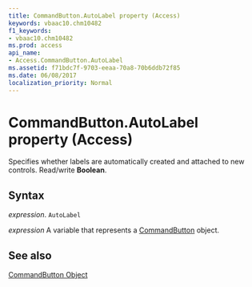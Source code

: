 ```yaml
---
title: CommandButton.AutoLabel property (Access)
keywords: vbaac10.chm10482
f1_keywords:
- vbaac10.chm10482
ms.prod: access
api_name:
- Access.CommandButton.AutoLabel
ms.assetid: f71bdc7f-9703-eeaa-70a8-70b6ddb72f85
ms.date: 06/08/2017
localization_priority: Normal
---
```



# CommandButton.AutoLabel property (Access)

Specifies whether labels are automatically created and attached to new controls. Read/write  **Boolean**.


## Syntax

_expression_. `AutoLabel`

_expression_ A variable that represents a [CommandButton](Access.CommandButton.md) object.


## See also


[CommandButton Object](Access.CommandButton.md)

